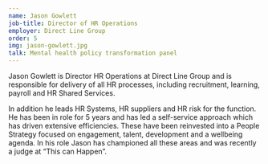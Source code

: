 ```yaml
---
name: Jason Gowlett
job-title: Director of HR Operations
employer: Direct Line Group
order: 5
img: jason-gowlett.jpg
talk: Mental health policy transformation panel
---
```


Jason Gowlett is Director HR Operations at Direct Line Group and is responsible for delivery of all HR processes, including recruitment, learning, payroll and HR Shared Services.

In addition he leads HR Systems, HR suppliers and HR risk for the function. He has been in role for 5 years and has led a self-service approach which has driven extensive efficiencies. These have been reinvested into a People Strategy focused on engagement, talent, development and a wellbeing agenda. In his role Jason has championed all these areas and was recently a judge at “This can Happen”.
